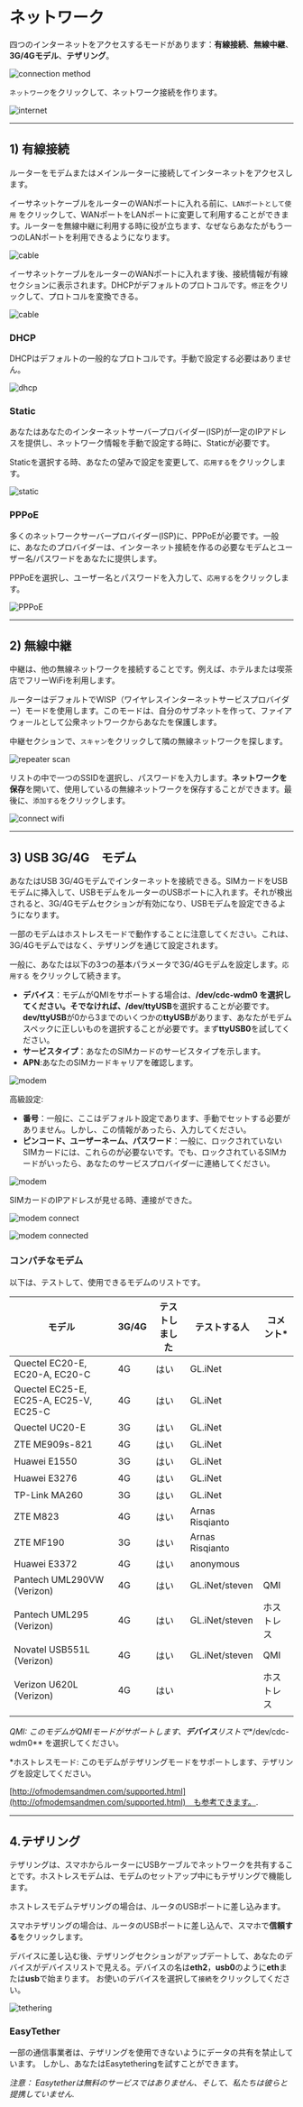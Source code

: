 # ネットワーク

四つのインターネットをアクセスするモードがあります：**有線接続**、**無線中継**、**3G/4Gモデル**、**テザリング**。

![connection method](https://static.gl-inet.com/docs/jp/3/setup/slate/first-time_setup/method.jpg)



`ネットワーク`をクリックして、ネットワーク接続を作ります。

![internet](https://static.gl-inet.com/docs/jp/3/setup/slate/first-time_setup/main_ui.png)

  

---

## 1) 有線接続

ルーターをモデムまたはメインルーターに接続してインターネットをアクセスします。

イーサネットケーブルをルーターのWANポートに入れる前に、`LANポートとして使用` をクリックして、WANポートをLANポートに変更して利用することができます。ルーターを無線中継に利用する時に役が立ちます、なぜならあなたがもう一つのLANポートを利用できるようになります。

![cable](https://static.gl-inet.com/docs/jp/3/setup/mini_router/internet/ケーブル.png)



イーサネットケーブルをルーターのWANポートに入れます後、接続情報が有線セクションに表示されます。DHCPがデフォルトのプロトコルです。`修正`をクリックして、プロトコルを変換できる。

![cable](https://static.gl-inet.com/docs/jp/3/setup/mini_router/internet/ケーブルセクション.png)



### DHCP

DHCPはデフォルトの一般的なプロトコルです。手動で設定する必要はありません。

![dhcp](https://static.gl-inet.com/docs/jp/3/setup/mini_router/internet/デフォルトプロトコル.png)


### Static

あなたはあなたのインターネットサーバープロバイダー(ISP)が一定のIPアドレスを提供し、ネットワーク情報を手動で設定する時に、Staticが必要です。

Staticを選択する時、あなたの望みで設定を変更して、`応用する`をクリックします。

![static](https://static.gl-inet.com/docs/jp/3/setup/mini-router/internet/せいたい.png)




### PPPoE

多くのネットワークサーバープロバイダー(ISP)に、PPPoEが必要です。一般に、あなたのプロバイダーは、インターネット接続を作るの必要なモデムとユーザー名/パスワードをあなたに提供します。

PPPoEを選択し、ユーザー名とパスワードを入力して、`応用する`をクリックします。

![PPPoE](https://static.gl-inet.com/docs/jp/3/setup/mini_router/internet/PPPoE.png)



---

## 2) 無線中継

中継は、他の無線ネットワークを接続することです。例えば、ホテルまたは喫茶店でフリーWiFiを利用します。

ルーターはデフォルトでWISP（ワイヤレスインターネットサービスプロバイダー）モードを使用します。このモードは、自分のサブネットを作って、ファイアウォールとして公衆ネットワークからあなたを保護します。

中継セクションで、`スキャン`をクリックして隣の無線ネットワークを探します。

![repeater scan](https://static.gl-inet.com/docs/jp/3/setup/mini_router/internet/中継.png)



リストの中で一つのSSIDを選択し、パスワードを入力します。**ネットワークを保存**を開いて、使用しているの無線ネットワークを保存することができます。最後に、`添加する`をクリックします。

![connect wifi](https://static.gl-inet.com/docs/jp/3/setup/mini_router/internet/中継スキャン.png)





---

## 3) USB 3G/4G　モデム

あなたはUSB 3G/4Gモデムでインターネットを接続できる。SIMカードをUSBモデムに挿入して、USBモデムをルーターのUSBポートに入れます。それが検出されると、3G/4Gモデムセクションが有効になり、USBモデムを設定できるようになります。

一部のモデムはホストレスモードで動作することに注意してください。これは、3G/4Gモデムではなく、テザリングを通じて設定されます。

一般に、あなたは以下の3つの基本パラメータで3G/4Gモデムを設定します。`応用する` をクリックして続きます。

- **デバイス**：モデムがQMIをサポートする場合は、**/dev/cdc-wdm0 **を選択してください。そでなければ、**/dev/ttyUSB**を選択することが必要です。**dev/ttyUSB**が0から3までのいくつかの**ttyUSB**があります、あなたがモデムスペックに正しいものを選択することが必要です。まず**ttyUSB0**を試してください。
- **サービスタイプ**：あなたのSIMカードのサービスタイプを示します。
- **APN**:あなたのSIMカードキャリアを確認します。

![modem](https://static.gl-inet.com/docs/jp/3/setup/mini_router/internet/3G4G.png)

高級設定:

- **番号**：一般に、ここはデフォルト設定であります、手動でセットする必要がありません。しかし、この情報があったら、入力してください。
- **ピンコード、ユーザーネーム、パスワード**：一般に、ロックされていないSIMカードには、これらのが必要ないです。でも、ロックされているSIMカードがいったら、あなたのサービスプロバイダーに連絡してください。

![modem](https://static.gl-inet.com/docs/jp/3/setup/mini_router/internet/3G4Gセット.png)



SIMカードのIPアドレスが見せる時、連接ができた。

![modem connect](https://static.gl-inet.com/docs/jp/3/setup/mini_router/internet/modem2.jpg)

![modem connected](https://static.gl-inet.com/docs/jp/3/setup/mini_router/internet/modem3.jpg)



### コンパチなモデム

以下は、テストして、使用できるモデムのリストです。

| モデル                                  | 3G/4G | テストしました | テストする人       | コメント* |
| -------------------------------------- | ----- | ------ | --------------- | --------- |
| Quectel EC20-E, EC20-A, EC20-C         | 4G    | はい    | GL.iNet         |           |
| Quectel EC25-E, EC25-A, EC25-V, EC25-C | 4G    | はい    | GL.iNet         |           |
| Quectel UC20-E                         | 3G    | はい    | GL.iNet         |           |
| ZTE ME909s-821                         | 4G    | はい    | GL.iNet         |           |
| Huawei E1550                           | 3G    | はい    | GL.iNet         |           |
| Huawei E3276                          | 4G    | はい    | GL.iNet         |           |
| TP-Link MA260                          | 3G    | はい    | GL.iNet         |           |
| ZTE M823                               | 4G    | はい    | Arnas Risqianto |           |
| ZTE MF190                              | 3G    | はい    | Arnas Risqianto |           |
| Huawei E3372                           | 4G    | はい    | anonymous       |           |
| Pantech UML290VW (Verizon)             | 4G    | はい    | GL.iNet/steven  | QMI       |
| Pantech UML295 (Verizon)               | 4G    | はい    | GL.iNet/steven  | ホストレス |
| Novatel USB551L (Verizon)              | 4G    | はい    | GL.iNet/steven  | QMI       |
| Verizon U620L (Verizon)                | 4G    | はい   |                 | ホストレス |
|                                        |       |        |                 |           |

*QMI: このモデムがQMIモードがサポートします、**デバイス**リストで**/dev/cdc-wdm0** を選択してください。

*ホストレスモード: このモデムがテザリングモードをサポートします、テザリングを設定してください。

 [http://ofmodemsandmen.com/supported.html](http://ofmodemsandmen.com/supported.html)　も参考できます。.



---

## 4.テザリング

テザリングは、スマホからルーターにUSBケーブルでネットワークを共有することです。ホストレスモデムは、モデムのセットアップ中にもテザリングで機能します。

ホストレスモデムテザリングの場合は、ルータのUSBポートに差し込みます。

スマホテザリングの場合は、ルータのUSBポートに差し込んで、スマホで**信頼する**をクリックします。

デバイスに差し込む後、テザリングセクションがアップデートして、あなたのデバイスがデバイスリストで見える。デバイスの名は**eth2**，**usb0**のように**eth**または**usb**で始まります。 お使いのデバイスを選択して`接続`をクリックしてください。

![tethering](https://static.gl-inet.com/docs/jp/3/setup/mini_router/internet/テザリング.png)



### EasyTether

一部の通信事業者は、テザリングを使用できないようにデータの共有を禁止しています。 しかし、あなたはEasytetheringを試すことができます。

*注意： Easytetherは無料のサービスではありません、そして、私たちは彼らと提携していません.*
